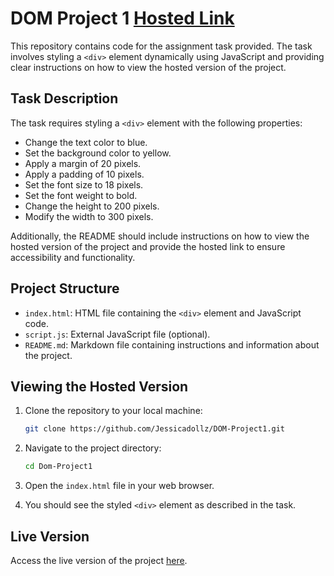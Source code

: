 # DOM Project 1 [Hosted Link](https://jessicadollz.github.io/DOM-Project1/)

This repository contains code for the assignment task provided. The task involves styling a `<div>` element dynamically using JavaScript and providing clear instructions on how to view the hosted version of the project.

## Task Description

The task requires styling a `<div>` element with the following properties:

- Change the text color to blue.
- Set the background color to yellow.
- Apply a margin of 20 pixels.
- Apply a padding of 10 pixels.
- Set the font size to 18 pixels.
- Set the font weight to bold.
- Change the height to 200 pixels.
- Modify the width to 300 pixels.

Additionally, the README should include instructions on how to view the hosted version of the project and provide the hosted link to ensure accessibility and functionality.

## Project Structure

- `index.html`: HTML file containing the `<div>` element and JavaScript code.
- `script.js`: External JavaScript file (optional).
- `README.md`: Markdown file containing instructions and information about the project.

## Viewing the Hosted Version

1. Clone the repository to your local machine:
    ```bash
    git clone https://github.com/Jessicadollz/DOM-Project1.git
    ```

2. Navigate to the project directory:
    ```bash
    cd Dom-Project1
    ```

3. Open the `index.html` file in your web browser.

4. You should see the styled `<div>` element as described in the task.

## Live Version

Access the live version of the project [here](https://jessicadollz.github.io/DOM-Project1/).
